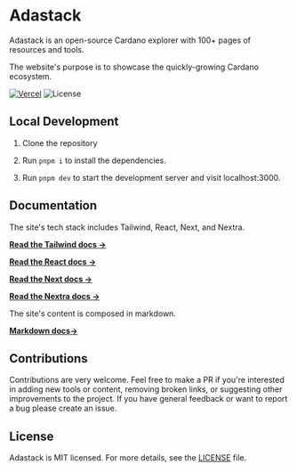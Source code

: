 # Adastack

Adastack is an open-source Cardano explorer with 100+ pages of resources and tools.

The website's purpose is to showcase the quickly-growing Cardano ecosystem.

[![Vercel](https://therealsujitk-vercel-badge.vercel.app/?app=adastackio1436576985)](https://adastackio-git-main-adastack-projects.vercel.app/) ![License](https://img.shields.io/badge/license-MIT-blue)

## Local Development

1. Clone the repository

2. Run `pnpm i` to install the dependencies.

3. Run `pnpm dev` to start the development server and visit localhost:3000.

## Documentation

The site's tech stack includes Tailwind, React, Next, and Nextra.

[**Read the Tailwind docs →**](https://v2.tailwindcss.com/docs)

[**Read the React docs →**](https://react.dev/)

[**Read the Next docs →**](https://nextjs.org/docs)

[**Read the Nextra docs →**](https://nextra.site/docs)

The site's content is composed in markdown.

[**Markdown docs→**](https://www.markdownguide.org/basic-syntax/)

## Contributions

Contributions are very welcome. Feel free to make a PR if you're interested in adding new tools or content, removing broken links, or suggesting other improvements to the project. If you have general feedback or want to report a bug please create an issue. 

## License
Adastack is MIT licensed. For more details, see the [LICENSE](LICENSE) file.




